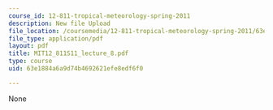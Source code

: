 ```yaml
---
course_id: 12-811-tropical-meteorology-spring-2011
description: New file Upload
file_location: /coursemedia/12-811-tropical-meteorology-spring-2011/63e1884a6a9d74b4692621efe8edf6f0_MIT12_811S11_lecture_8.pdf
file_type: application/pdf
layout: pdf
title: MIT12_811S11_lecture_8.pdf
type: course
uid: 63e1884a6a9d74b4692621efe8edf6f0

---
```

None